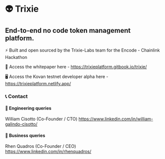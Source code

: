 # :alien: Trixie
## End-to-end no code token management platform. 

:zap: Built and open sourced by the Trixie-Labs team for the Encode - Chainlink Hackathon

:open_book: Access the whitepaper here - https://trixieplatform.gitbook.io/trixie/

:desktop_computer: Access the Kovan testnet developer alpha here - https://trixieplatform.netlify.app/

### :telephone_receiver: Contact

#### :construction: Engineering queries
William Cisotto (Co-Founder / CTO) https://www.linkedin.com/in/william-galindo-cisotto/
#### :office: Business queries
Rhen Quadros (Co-Founder / CEO) https://www.linkedin.com/in/rhenquadros/

